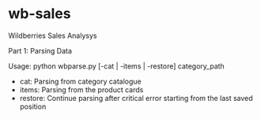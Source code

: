 # wb-sales

Wildberries Sales Analysys

Part 1: Parsing Data

Usage:
python wbparse.py [-cat | -items | -restore] category_path

- cat: Parsing from category catalogue
- items: Parsing from the product cards
- restore: Continue parsing after critical error starting from the last saved position
